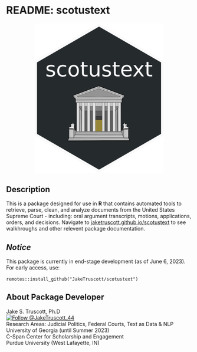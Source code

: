 # README: scotustext

<p align="center">
  <img src= Misc/scotus_hex.png width="350px">
</p>

## Description
This is a package designed for use in **R** that contains automated tools to retrieve, parse, clean, and analyze documents from the United States Supreme Court - including: oral argument transcripts, motions, applications, orders, and decisions. Navigate to [jaketruscott.github.io/scotustext](https://jaketruscott.github.io/scotustext/) to see walkhroughs and other relevent package documentation.


## *Notice* 
This package is currently in end-stage development (as of June 6, 2023). For early access, use:

```
remotes::install_github("JakeTruscott/scotustext")
```

## About Package Developer
  
Jake S. Truscott, Ph.D <br> 
[![Follow @JakeTruscott_44](https://img.shields.io/twitter/follow/JakeTruscott_44?style=social)](https://twitter.com/JakeTruscott_44) <br> 
Research Areas: Judicial Politics, Federal Courts, Text as Data & NLP <br>
University of Georgia (until Summer 2023) <br>
C-Span Center for Scholarship and Engagement <br>
Purdue University (West Lafayette, IN) <br>

